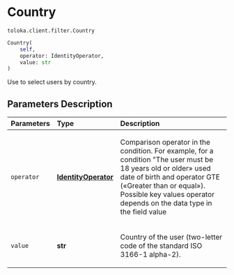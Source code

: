 # Country
`toloka.client.filter.Country`

```python
Country(
    self,
    operator: IdentityOperator,
    value: str
)
```

Use to select users by country.

## Parameters Description

| Parameters | Type | Description |
| :----------| :----| :-----------|
`operator`|**[IdentityOperator](toloka.client.primitives.operators.IdentityOperator.md)**|<p>Comparison operator in the condition. For example, for a condition &quot;The user must be 18 years old or older» used date of birth and operator GTE («Greater than or equal»). Possible key values operator depends on the data type in the field value</p>
`value`|**str**|<p>Country of the user (two-letter code of the standard ISO 3166-1 alpha-2).</p>
